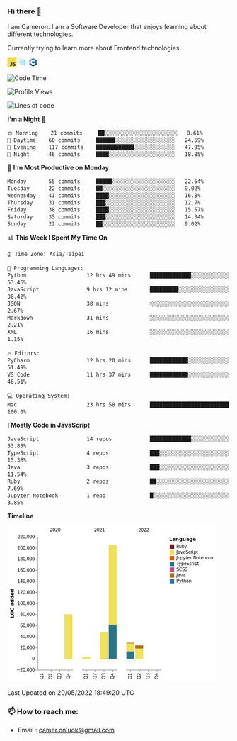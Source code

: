 ### Hi there 👋

I am Cameron. I am a Software Developer that enjoys learning about different technologies.

Currently trying to learn more about Frontend technologies.


<code><img height="20" src="https://raw.githubusercontent.com/github/explore/80688e429a7d4ef2fca1e82350fe8e3517d3494d/topics/javascript/javascript.png"></code>
<code><img height="20" src="https://raw.githubusercontent.com/github/explore/80688e429a7d4ef2fca1e82350fe8e3517d3494d/topics/react/react.png"></code>
<code><img height="20" src="https://raw.githubusercontent.com/github/explore/80688e429a7d4ef2fca1e82350fe8e3517d3494d/topics/cpp/cpp.png"></code>



<!--START_SECTION:waka-->
![Code Time](http://img.shields.io/badge/Code%20Time-439%20hrs%202%20mins-blue)

![Profile Views](http://img.shields.io/badge/Profile%20Views-128-blue)

![Lines of code](https://img.shields.io/badge/From%20Hello%20World%20I%27ve%20Written-391%20Thousand%20lines%20of%20code-blue)

**I'm a Night 🦉** 

```text
🌞 Morning    21 commits     ██░░░░░░░░░░░░░░░░░░░░░░░   8.61% 
🌆 Daytime    60 commits     ██████░░░░░░░░░░░░░░░░░░░   24.59% 
🌃 Evening    117 commits    ████████████░░░░░░░░░░░░░   47.95% 
🌙 Night      46 commits     ████░░░░░░░░░░░░░░░░░░░░░   18.85%

```
📅 **I'm Most Productive on Monday** 

```text
Monday       55 commits     █████░░░░░░░░░░░░░░░░░░░░   22.54% 
Tuesday      22 commits     ██░░░░░░░░░░░░░░░░░░░░░░░   9.02% 
Wednesday    41 commits     ████░░░░░░░░░░░░░░░░░░░░░   16.8% 
Thursday     31 commits     ███░░░░░░░░░░░░░░░░░░░░░░   12.7% 
Friday       38 commits     ████░░░░░░░░░░░░░░░░░░░░░   15.57% 
Saturday     35 commits     ███░░░░░░░░░░░░░░░░░░░░░░   14.34% 
Sunday       22 commits     ██░░░░░░░░░░░░░░░░░░░░░░░   9.02%

```


📊 **This Week I Spent My Time On** 

```text
⌚︎ Time Zone: Asia/Taipei

💬 Programming Languages: 
Python                   12 hrs 49 mins      █████████████░░░░░░░░░░░░   53.46% 
JavaScript               9 hrs 12 mins       █████████░░░░░░░░░░░░░░░░   38.42% 
JSON                     38 mins             ░░░░░░░░░░░░░░░░░░░░░░░░░   2.67% 
Markdown                 31 mins             ░░░░░░░░░░░░░░░░░░░░░░░░░   2.21% 
XML                      16 mins             ░░░░░░░░░░░░░░░░░░░░░░░░░   1.15%

🔥 Editors: 
PyCharm                  12 hrs 20 mins      ████████████░░░░░░░░░░░░░   51.49% 
VS Code                  11 hrs 37 mins      ████████████░░░░░░░░░░░░░   48.51%

💻 Operating System: 
Mac                      23 hrs 58 mins      █████████████████████████   100.0%

```

**I Mostly Code in JavaScript** 

```text
JavaScript               14 repos            █████████████░░░░░░░░░░░░   53.85% 
TypeScript               4 repos             ███░░░░░░░░░░░░░░░░░░░░░░   15.38% 
Java                     3 repos             ███░░░░░░░░░░░░░░░░░░░░░░   11.54% 
Ruby                     2 repos             ██░░░░░░░░░░░░░░░░░░░░░░░   7.69% 
Jupyter Notebook         1 repo              █░░░░░░░░░░░░░░░░░░░░░░░░   3.85%

```


**Timeline**

![Chart not found](https://raw.githubusercontent.com/camer0nluo/camer0nluo/main/charts/bar_graph.png) 


 Last Updated on 20/05/2022 18:49:20 UTC
<!--END_SECTION:waka-->

### 📫 How to reach me:
- Email : camer.onluok@gmail.com

